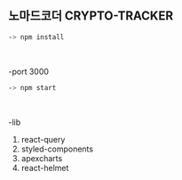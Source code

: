 ## 노마드코더 CRYPTO-TRACKER

```bash
-> npm install
```

<br>

-port 3000

```bash
-> npm start
```

<br>

-lib

1. react-query
2. styled-components
3. apexcharts
4. react-helmet
